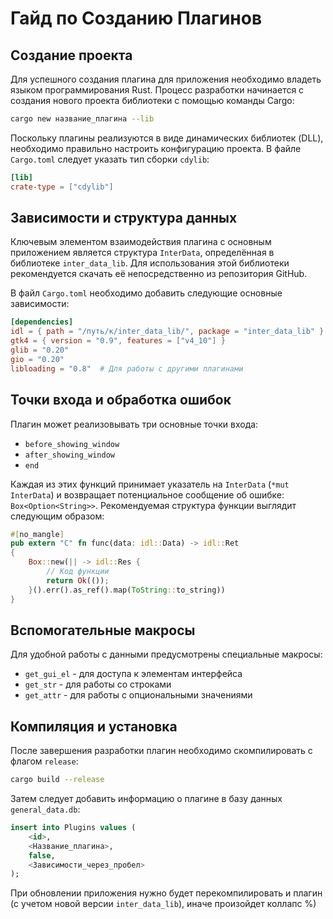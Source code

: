 # **Гайд по Созданию Плагинов**

## **Создание проекта**

Для успешного создания плагина для приложения необходимо владеть языком программирования Rust. Процесс разработки начинается с создания нового проекта библиотеки с помощью команды Cargo:

```bash
cargo new название_плагина --lib
```

Поскольку плагины реализуются в виде динамических библиотек (DLL), необходимо правильно настроить конфигурацию проекта. В файле `Cargo.toml` следует указать тип сборки `cdylib`:

```toml
[lib]
crate-type = ["cdylib"]
```

## **Зависимости и структура данных**

Ключевым элементом взаимодействия плагина с основным приложением является структура `InterData`, определённая в библиотеке `inter_data_lib`. Для использования этой библиотеки рекомендуется скачать её непосредственно из репозитория GitHub.

В файл `Cargo.toml` необходимо добавить следующие основные зависимости:

```toml
[dependencies]
idl = { path = "/путь/к/inter_data_lib/", package = "inter_data_lib" }
gtk4 = { version = "0.9", features = ["v4_10"] }
glib = "0.20"
gio = "0.20"
libloading = "0.8"  # Для работы с другими плагинами
```

## **Точки входа и обработка ошибок**

Плагин может реализовывать три основные точки входа:

- `before_showing_window`
- `after_showing_window`
- `end`

Каждая из этих функций принимает указатель на `InterData` (`*mut InterData`) и возвращает потенциальное сообщение об ошибке: `Box<Option<String>>`. Рекомендуемая структура функции выглядит следующим образом:

```rust
#[no_mangle]
pub extern "C" fn func(data: idl::Data) -> idl::Ret
{
    Box::new(|| -> idl::Res {
        // Код функции
        return Ok(());
    }().err().as_ref().map(ToString::to_string))
}
```

## **Вспомогательные макросы**

Для удобной работы с данными предусмотрены специальные макросы:

- `get_gui_el` - для доступа к элементам интерфейса
- `get_str` - для работы со строками
- `get_attr` - для работы с опциональными значениями

## **Компиляция и установка**

После завершения разработки плагин необходимо скомпилировать с флагом `release`:

```bash
cargo build --release
```

Затем следует добавить информацию о плагине в базу данных `general_data.db`:

```sql
insert into Plugins values (
    <id>,
    <Название_плагина>,
    false,
    <Зависимости_через_пробел>
);
```

При обновлении приложения нужно будет перекомпилировать и плагин (с учетом новой версии `inter_data_lib`), иначе произойдет коллапс %)
